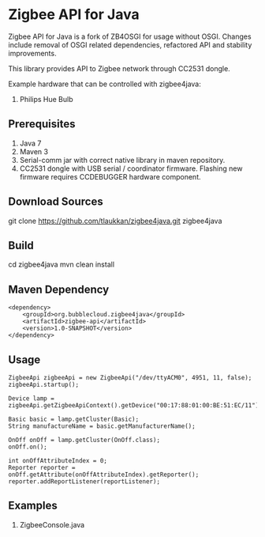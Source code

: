 Zigbee API for Java
===================

Zigbee API for Java is a fork of ZB4OSGI for usage without OSGI. Changes include removal of OSGI related dependencies,
refactored API and stability improvements.

This library provides API to Zigbee network through CC2531 dongle.

Example hardware that can be controlled with zigbee4java:

1. Philips Hue Bulb

Prerequisites
-------------

1. Java 7
2. Maven 3
3. Serial-comm jar with correct native library in maven repository.
4. CC2531 dongle with USB serial / coordinator firmware. Flashing new firmware requires CCDEBUGGER hardware component.

Download Sources
----------------

git clone https://github.com/tlaukkan/zigbee4java.git zigbee4java

Build
-----

cd zigbee4java
mvn clean install

Maven Dependency
----------------

```
<dependency>
    <groupId>org.bubblecloud.zigbee4java</groupId>
    <artifactId>zigbee-api</artifactId>
    <version>1.0-SNAPSHOT</version>
</dependency>
```

Usage
-----

```
ZigbeeApi zigbeeApi = new ZigbeeApi("/dev/ttyACM0", 4951, 11, false);
zigbeeApi.startup();

Device lamp = zigbeeApi.getZigbeeApiContext().getDevice("00:17:88:01:00:BE:51:EC/11");

Basic basic = lamp.getCluster(Basic);
String manufactureName = basic.getManufacturerName();

OnOff onOff = lamp.getCluster(OnOff.class);
onOff.on();

int onOffAttributeIndex = 0;
Reporter reporter = onOff.getAttribute(onOffAttributeIndex).getReporter();
reporter.addReportListener(reportListener);
```

Examples
--------

1. ZigbeeConsole.java

